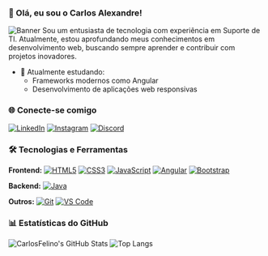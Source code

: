 ### 👋 Olá, eu sou o Carlos Alexandre!
![Banner](https://via.placeholder.com/1024x320)
Sou um entusiasta de tecnologia com experiência em Suporte de TI. Atualmente, estou aprofundando meus conhecimentos em desenvolvimento web, buscando sempre aprender e contribuir com projetos inovadores.
- 🌱 Atualmente estudando:
  - Frameworks modernos como Angular
  - Desenvolvimento de aplicações web responsivas

### 🌐 Conecte-se comigo
[![LinkedIn](https://img.shields.io/badge/-LinkedIn-%230077B5?style=for-the-badge&logo=linkedin&logoColor=white)](https://www.linkedin.com/in/c-alexandre)
[![Instagram](https://img.shields.io/badge/-Instagram-%23E4405F?style=for-the-badge&logo=instagram&logoColor=white)](https://instagram.com/elcarlos_felino)
[![Discord](https://img.shields.io/badge/-Discord-7289DA?style=for-the-badge&logo=discord&logoColor=white)](https://discord.gg/elcarlos_felino)

### 🛠️ Tecnologias e Ferramentas
**Frontend:**
[![HTML5](https://img.shields.io/badge/HTML5-E34F26?style=for-the-badge&logo=html5&logoColor=white)](https://developer.mozilla.org/pt-BR/docs/Web/HTML)
[![CSS3](https://img.shields.io/badge/CSS3-1572B6?style=for-the-badge&logo=css3&logoColor=white)](https://developer.mozilla.org/pt-BR/docs/Web/CSS)
[![JavaScript](https://img.shields.io/badge/JavaScript-F7DF1E?style=for-the-badge&logo=javascript&logoColor=black)](https://developer.mozilla.org/pt-BR/docs/Web/JavaScript)
[![Angular](https://img.shields.io/badge/Angular-DD0031?style=for-the-badge&logo=angular&logoColor=white)](https://angular.io/)
[![Bootstrap](https://img.shields.io/badge/Bootstrap-563D7C?style=for-the-badge&logo=bootstrap&logoColor=white)](https://getbootstrap.com/)

**Backend:**
[![Java](https://img.shields.io/badge/Java-ED8B00?style=for-the-badge&logo=java&logoColor=white)](https://www.java.com/)

**Outros:**
[![Git](https://img.shields.io/badge/Git-F05032?style=for-the-badge&logo=git&logoColor=white)](https://git-scm.com/)
[![VS Code](https://img.shields.io/badge/VS%20Code-007ACC?style=for-the-badge&logo=visual-studio-code&logoColor=white)](https://code.visualstudio.com/)

### 📊 Estatísticas do GitHub
![CarlosFelino's GitHub Stats](https://github-readme-stats.vercel.app/api?username=CarlosFelino&show_icons=true&theme=radical)
![Top Langs](https://github-readme-stats.vercel.app/api/top-langs/?username=CarlosFelino&layout=compact&theme=radical)
